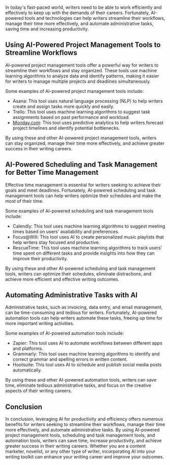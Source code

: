 
In today's fast-paced world, writers need to be able to work efficiently and effectively to keep up with the demands of their careers. Fortunately, AI-powered tools and technologies can help writers streamline their workflows, manage their time more effectively, and automate administrative tasks, saving time and increasing productivity.

Using AI-Powered Project Management Tools to Streamline Workflows
-----------------------------------------------------------------

AI-powered project management tools offer a powerful way for writers to streamline their workflows and stay organized. These tools use machine learning algorithms to analyze data and identify patterns, making it easier for writers to manage multiple projects and deadlines simultaneously.

Some examples of AI-powered project management tools include:

* Asana: This tool uses natural language processing (NLP) to help writers create and assign tasks more quickly and easily.
* Trello: This tool uses machine learning algorithms to suggest task assignments based on past performance and workload.
* [Monday.com](http://Monday.com): This tool uses predictive analytics to help writers forecast project timelines and identify potential bottlenecks.

By using these and other AI-powered project management tools, writers can stay organized, manage their time more effectively, and achieve greater success in their writing careers.

AI-Powered Scheduling and Task Management for Better Time Management
--------------------------------------------------------------------

Effective time management is essential for writers seeking to achieve their goals and meet deadlines. Fortunately, AI-powered scheduling and task management tools can help writers optimize their schedules and make the most of their time.

Some examples of AI-powered scheduling and task management tools include:

* Calendly: This tool uses machine learning algorithms to suggest meeting times based on users' availability and preferences.
* Focus@Will: This tool uses AI to create personalized music playlists that help writers stay focused and productive.
* RescueTime: This tool uses machine learning algorithms to track users' time spent on different tasks and provide insights into how they can improve their productivity.

By using these and other AI-powered scheduling and task management tools, writers can optimize their schedules, eliminate distractions, and achieve more efficient and effective writing outcomes.

Automating Administrative Tasks with AI
---------------------------------------

Administrative tasks, such as invoicing, data entry, and email management, can be time-consuming and tedious for writers. Fortunately, AI-powered automation tools can help writers automate these tasks, freeing up time for more important writing activities.

Some examples of AI-powered automation tools include:

* Zapier: This tool uses AI to automate workflows between different apps and platforms.
* Grammarly: This tool uses machine learning algorithms to identify and correct grammar and spelling errors in written content.
* Hootsuite: This tool uses AI to schedule and publish social media posts automatically.

By using these and other AI-powered automation tools, writers can save time, eliminate tedious administrative tasks, and focus on the creative aspects of their writing careers.

Conclusion
----------

In conclusion, leveraging AI for productivity and efficiency offers numerous benefits for writers seeking to streamline their workflows, manage their time more effectively, and automate administrative tasks. By using AI-powered project management tools, scheduling and task management tools, and automation tools, writers can save time, increase productivity, and achieve greater success in their writing careers. Whether you are a content marketer, novelist, or any other type of writer, incorporating AI into your writing toolkit can enhance your writing career and improve your outcomes.
